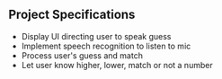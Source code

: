 ## Project Specifications

- Display UI directing user to speak guess
- Implement speech recognition to listen to mic
- Process user's guess and match
- Let user know higher, lower, match or not a number
